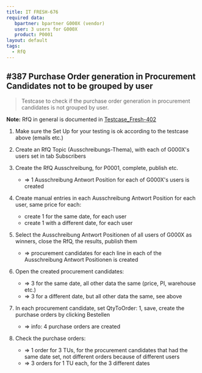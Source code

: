 ```yaml
---
title: IT FRESH-676
required data:
   bpartner: bpartner G000X (vendor)
   user: 3 users for G000X   
   product: P0001
layout: default
tags:
  - RfQ
---
```

## #387 Purchase Order generation in Procurement Candidates not to be grouped by user

> Testcase to check if the purchase order generation in procurement candidates is not grouped by user.

**Note:** RfQ in general is documented in [Testcase_Fresh-402](Testcase_FRESH-402)

1. Make sure the Set Up for your testing is ok according to the testcase above (emails etc.)

1. Create an RfQ Topic (Ausschreibungs-Thema), with each of G000X's users set in tab Subscribers

1. Create the RfQ Ausschreibung, for P0001, complete, publish etc.
	* => 1 Ausschreibung Antwort Position for each of G000X's users is created

1. Create manual entries in each Ausschreibung Antwort Position for each user, same price for each:
	* create 1 for the same date, for each user
	* create 1 with a different date, for each user
	
1. Select the Ausschreibung Antwort Positionen of all users of G000X as winners, close the RfQ, the results, publish them
	* => procurement candidates for each line in each of the Ausschreibung Antwort Positionen is created
	
1. Open the created procurement candidates:
	* => 3 for the same date, all other data the same (price, PI, warehouse etc.)
	* => 3 for a different date, but all other data the same, see above
	
1. In each procurement candidate, set QtyToOrder: 1, save, create the purchase orders by clicking Bestellen
	* => info: 4 purchase orders are created
	
1. Check the purchase orders:
	* => 1 order for 3 TUs, for the procurement candidates that had the same date set, not different orders because of different users
	* => 3 orders for 1 TU each, for the 3 different dates
	
	